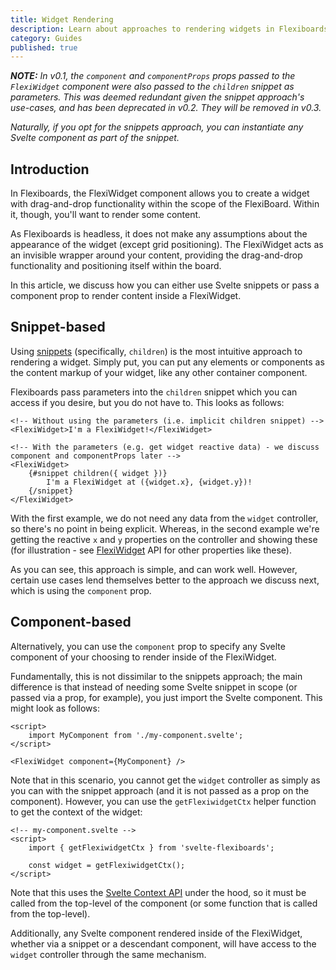 ```yaml
---
title: Widget Rendering
description: Learn about approaches to rendering widgets in Flexiboards.
category: Guides
published: true
---
```


<script lang="ts">
	import FlexiBoardAnatomy from '$lib/components/docs/overview/flexiboard-anatomy.svelte';
	import FlowExample from '$lib/components/docs/flow-grids/flow-example.svelte';
	import Flow2DExample from '$lib/components/docs/flow-grids/flow-2d-example.svelte';
</script>

_**NOTE:** In v0.1, the `component` and `componentProps` props passed to the `FlexiWidget` component were also passed to the `children` snippet as parameters. This was deemed redundant given the snippet approach's use-cases, and has been deprecated in v0.2. They will be removed in v0.3._

_Naturally, if you opt for the snippets approach, you can instantiate any Svelte component as part of the snippet._

## Introduction

In Flexiboards, the FlexiWidget component allows you to create a widget with drag-and-drop functionality within the scope of the FlexiBoard. Within it, though, you'll want to render some content.

As Flexiboards is headless, it does not make any assumptions about the appearance of the widget (except grid positioning). The FlexiWidget acts as an invisible wrapper around your content, providing the drag-and-drop functionality and positioning itself within the board.

In this article, we discuss how you can either use Svelte snippets or pass a component prop to render content inside a FlexiWidget.

## Snippet-based

Using [snippets](https://svelte.dev/docs/svelte/snippet) (specifically, `children`) is the most intuitive approach to rendering a widget. Simply put, you can put any elements or components as the content markup of your widget, like any other container component.

Flexiboards pass parameters into the `children` snippet which you can access if you desire, but you do not have to. This looks as follows:

```svelte
<!-- Without using the parameters (i.e. implicit children snippet) -->
<FlexiWidget>I'm a FlexiWidget!</FlexiWidget>

<!-- With the parameters (e.g. get widget reactive data) - we discuss component and componentProps later -->
<FlexiWidget>
	{#snippet children({ widget })}
		I'm a FlexiWidget at ({widget.x}, {widget.y})!
	{/snippet}
</FlexiWidget>
```

With the first example, we do not need any data from the `widget` controller, so there's no point in being explicit. Whereas, in the second example we're getting the reactive `x` and `y` properties on the controller and showing these (for illustration - see [FlexiWidget](/docs/components/widget) API for other properties like these).

As you can see, this approach is simple, and can work well. However, certain use cases lend themselves better to the approach we discuss next, which is using the `component` prop.

## Component-based

Alternatively, you can use the `component` prop to specify any Svelte component of your choosing to render inside of the FlexiWidget.

Fundamentally, this is not dissimilar to the snippets approach; the main difference is that instead of needing some Svelte snippet in scope (or passed via a prop, for example), you just import the Svelte component. This might look as follows:

```svelte
<script>
	import MyComponent from './my-component.svelte';
</script>

<FlexiWidget component={MyComponent} />
```

Note that in this scenario, you cannot get the `widget` controller as simply as you can with the snippet approach (and it is not passed as a prop on the component). However, you can use the `getFlexiwidgetCtx` helper function to get the context of the widget:

```svelte
<!-- my-component.svelte -->
<script>
	import { getFlexiwidgetCtx } from 'svelte-flexiboards';

	const widget = getFlexiwidgetCtx();
</script>
```

Note that this uses the [Svelte Context API](https://svelte.dev/docs/svelte/context) under the hood, so it must be called from the top-level of the component (or some function that is called from the top-level).

Additionally, any Svelte component rendered inside of the FlexiWidget, whether via a snippet or a descendant component, will have access to the `widget` controller through the same mechanism.
